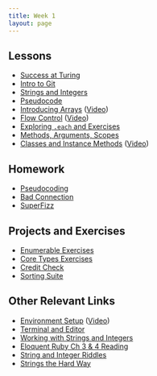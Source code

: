 ```yaml
---
title: Week 1
layout: page
---
```


## Lessons

* [Success at Turing](lessons/success_at_turing)
* [Intro to Git](lessons/intro_to_git)
* [Strings and Integers](lessons/strings_and_integers)
* [Pseudocode](lessons/pseudocoding101)
* [Introducing Arrays](lessons/arrays_101) ([Video](https://www.youtube.com/watch?v=nlwU1YtQ9SU))
* [Flow Control](lessons/flow_control) ([Video](https://www.youtube.com/watch?v=iZkQWR9_RpY))
* [Exploring `.each` and Exercises](lessons/primer_on_each)
* [Methods, Arguments, Scopes](lessons/methods_arguments_and_scopes.markdown)
* [Classes and Instance Methods](lessons/classes_instances_methods) ([Video](https://www.twitch.tv/worace/v/56378715))

## Homework

* [Pseudocoding](student_homework/pseudocoding_homework.md)
* [Bad Connection](student_homework/bad_connection.md)
* [SuperFizz](student_homework/super_fizz.md)

## Projects and Exercises

* [Enumerable Exercises](https://github.com/turingschool/enums-exercises)
* [Core Types Exercises](https://github.com/turingschool/ruby-exercises/tree/master/core-types)
* [Credit Check](projects/credit_check.markdown)
* [Sorting Suite](projects/sorting_suite.markdown)

## Other Relevant Links

* [Environment Setup](lessons/environment_setup) ([Video](https://vimeo.com/154607937))
* [Terminal and Editor](https://github.com/turingschool/curriculum/blob/master/source/academy/workshops/terminal_and_editor.markdown)
* [Working with Strings and Integers](https://github.com/turingschool/challenges/blob/master/working_with_strings_and_integers.markdown)
* [Eloquent Ruby Ch 3 & 4 Reading](https://github.com/turingschool/challenges/blob/master/eloquent_ruby_arrays_and_strings.markdown)
* [String and Integer Riddles](https://github.com/turingschool/challenges/blob/master/string-and-integer-riddles.markdown)
* [Strings the Hard Way](https://github.com/turingschool/challenges/blob/master/strings_the_hard_way.markdown)


<!-- ## OLD:
* [Core Types (Foxtrot)](https://github.com/turingschool/ruby-exercises/tree/master/core-types)
* [Mythical Creatures](https://github.com/turingschool/ruby-exercises/blob/master/mythical-creatures/)
 -->
